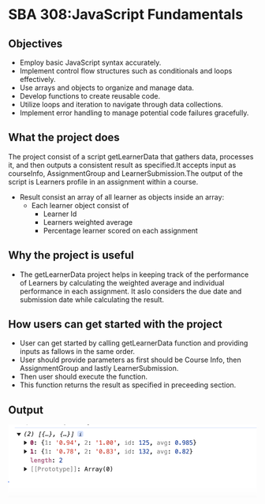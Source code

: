 # SBA 308:JavaScript Fundamentals

## Objectives

- Employ basic JavaScript syntax accurately.
- Implement control flow structures such as conditionals and loops effectively.
- Use arrays and objects to organize and manage data.
- Develop functions to create reusable code.
- Utilize loops and iteration to navigate through data collections.
- Implement error handling to manage potential code failures gracefully.

## What the project does

The project consist of a script getLearnerData that gathers data, processes it, and then outputs a consistent result as specified.It accepts input as courseInfo, AssignmentGroup and LearnerSubmission.The output of the script is Learners profile in an assignment within a course.

- Result consist an array of all learner as objects inside an array:
  - Each learner object consist of
    - Learner Id
    - Learners weighted average
    - Percentage learner scored on each assignment

## Why the project is useful

- The getLearnerData project helps in keeping track of the performance of Learners by calculating the weighted average and individual performance in each assignment. It aslo
  considers the due date and submission date while calculating the result.

## How users can get started with the project

- User can get started by calling getLearnerData function and providing inputs as fallows in
  the same order.
- User should provide parameters as first should be Course Info, then AssignmentGroup and lastly LearnerSubmission.
- Then user should execute the function.
- This function returns the result as specified in preceeding section.

## Output

![alt text](image.png)
